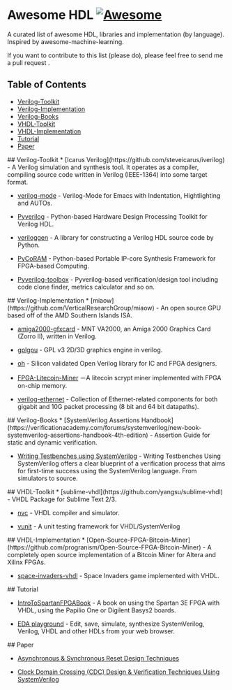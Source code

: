 # Awesome HDL [![Awesome](https://cdn.rawgit.com/sindresorhus/awesome/d7305f38d29fed78fa85652e3a63e154dd8e8829/media/badge.svg)](https://github.com/sindresorhus/awesome)

A curated list of awesome HDL, libraries and implementation (by language). Inspired by awesome-machine-learning.

If you want to contribute to this list (please do), please feel free to send me a pull request .

## Table of Contents

<!-- MarkdownTOC depth=4 -->

- [Verilog-Toolkit](#verilog-toolkit)
- [Verilog-Implementation](#verilog-implementation)
- [Verilog-Books](#verilog-books)
- [VHDL-Toolkit](#vhdl-toolkit)
- [VHDL-Implementation](#vhdl-implementation)
- [Tutorial](#tutorial)
- [Paper](#paper)

<!-- /MarkdownTOC -->

<a name="verilog-toolkit" />
## Verilog-Toolkit
* [Icarus Verilog](https://github.com/steveicarus/iverilog) - A Verilog simulation and synthesis tool. It operates as a compiler, compiling source code written in Verilog (IEEE-1364) into some target format.

* [verilog-mode](https://github.com/veripool/verilog-mode) - Verilog-Mode for Emacs with Indentation, Hightlighting and AUTOs.

* [Pyverilog](https://github.com/PyHDI/Pyverilog) - Python-based Hardware Design Processing Toolkit for Verilog HDL.

* [veriloggen](https://github.com/PyHDI/veriloggen) - A library for constructing a Verilog HDL source code by Python.

* [PyCoRAM](https://github.com/PyHDI/PyCoRAM) - Python-based Portable IP-core Synthesis Framework for FPGA-based Computing.

* [Pyverilog-toolbox](https://github.com/fukatani/Pyverilog_toolbox) - Pyverilog-based verification/design tool including code clone finder, metrics calculator and so on.

<a name="verilog-implementation" />
## Verilog-Implementation
* [miaow](https://github.com/VerticalResearchGroup/miaow) - An open source GPU based off of the AMD Southern Islands ISA.

* [amiga2000-gfxcard](https://github.com/mntmn/amiga2000-gfxcard) - MNT VA2000, an Amiga 2000 Graphics Card (Zorro II), written in Verilog.

* [gplgpu](https://github.com/asicguy/gplgpu) - GPL v3 2D/3D graphics engine in verilog.

* [oh](https://github.com/parallella/oh) - Silicon validated Open Verilog library for IC and FPGA designers.

* [FPGA-Litecoin-Miner](https://github.com/kramble/FPGA-Litecoin-Miner) －A litecoin scrypt miner implemented with FPGA on-chip memory.

* [verilog-ethernet](https://github.com/alexforencich/verilog-ethernet) - Collection of Ethernet-related components for both gigabit and 10G packet processing (8 bit and 64 bit datapaths).

<a name="verilog-books" />
## Verilog-Books
* [SystemVerilog Assertions Handbook](https://verificationacademy.com/forums/systemverilog/new-book-systemverilog-assertions-handbook-4th-edition) - Assertion Guide for static and dynamic verification.

* [Writing Testbenches using SystemVerilog](http://www.springer.com/us/book/9780387292212) - Writing Testbenches Using SystemVerilog offers a clear blueprint of a verification process that aims for first-time success using the SystemVerilog language. From simulators to source.

<a name="vhdl-toolkit" />
## VHDL-Toolkit
* [sublime-vhdl](https://github.com/yangsu/sublime-vhdl) - VHDL Package for Sublime Text 2/3.

* [nvc](https://github.com/nickg/nvc) - VHDL compiler and simulator.

* [vunit](https://github.com/VUnit/vunit) - A unit testing framework for VHDL/SystemVerilog

<a name="vhdl-implementation" />
## VHDL-Implementation
* [Open-Source-FPGA-Bitcoin-Miner](https://github.com/progranism/Open-Source-FPGA-Bitcoin-Miner) - A completely open source implementation of a Bitcoin Miner for Altera and Xilinx FPGAs.

* [space-invaders-vhdl](https://github.com/fabioperez/space-invaders-vhdl) - Space Invaders game implemented with VHDL.

<a name="tutorial" />
## Tutorial

* [IntroToSpartanFPGABook](https://github.com/hamsternz/IntroToSpartanFPGABook) - A book on using the Spartan 3E FPGA with VHDL, using the Papilio One or Digilent Basys2 boards.

* [EDA playground](https://www.edaplayground.com/) - Edit, save, simulate, synthesize SystemVerilog, Verilog, VHDL and other HDLs from your web browser.

<a name="paper" />
## Paper

* [Asynchronous & Synchronous Reset Design Techniques](http://www.sunburst-design.com/papers/CummingsSNUG2003Boston_Resets.pdf)

* [Clock Domain Crossing (CDC) Design & Verification Techniques Using SystemVerilog](http://www.sunburst-design.com/papers/CummingsSNUG2008Boston_CDC.pdf)